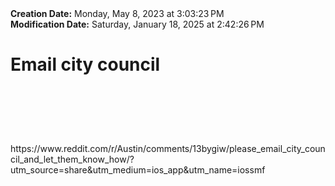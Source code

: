 <div><b>Creation Date:</b> Monday, May 8, 2023 at 3:03:23 PM<br></div>
<div><b>Modification Date:</b> Saturday, January 18, 2025 at 2:42:26 PM<br></div>
<div><h1>Email city council</h1><h1><br></h1></div>
<div><br></div>
<div>https://www.reddit.com/r/Austin/comments/13bygiw/please_email_city_council_and_let_them_know_how/?utm_source=share&amputm_medium=ios_app&amputm_name=iossmf</div>

